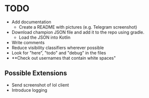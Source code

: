 # TODO

- Add documentation
    - Create a README with pictures (e.g. Telegram screenshot)
- Download champion JSON file and add it to the repo using gradle.
    - Load the JSON into Kotlin
- Write comments
- Reduce visibility classifiers wherever possible
- Look for "here", "todo" and "debug" in the files
- **Check out usernames that contain white spaces"




## Possible Extensions
- Send screenshot of lol client
- Introduce logging
